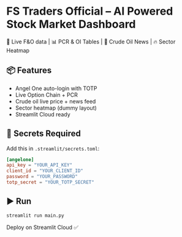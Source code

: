 
# FS Traders Official – AI Powered Stock Market Dashboard

🚀 Live F&O data | 📊 PCR & OI Tables | 📰 Crude Oil News | 🔥 Sector Heatmap

## 📦 Features

- Angel One auto-login with TOTP
- Live Option Chain + PCR
- Crude oil live price + news feed
- Sector heatmap (dummy layout)
- Streamlit Cloud ready

## 🔐 Secrets Required

Add this in `.streamlit/secrets.toml`:

```toml
[angelone]
api_key = "YOUR_API_KEY"
client_id = "YOUR_CLIENT_ID"
password = "YOUR_PASSWORD"
totp_secret = "YOUR_TOTP_SECRET"
```

## ▶️ Run

```bash
streamlit run main.py
```

Deploy on Streamlit Cloud ✅
